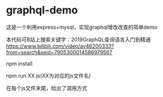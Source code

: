 # graphql-demo
这是一个利用express+mysql，实现graphql增改改查的简单demo

本代码可B站上搜索关键字：2019GraphQL查询语言入门到精通
https://www.bilibili.com/video/av46200333?from=search&seid=7905300014586979567

npm install 

npm run XX.js(XX为对应的js文件名)

在每个js文件末尾，给出了调用方式
